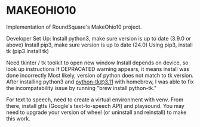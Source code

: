 # MAKEOHIO10
Implementation of RoundSquare's MakeOhio10 project.

Developer Set Up:
Install python3, make sure version is up to date (3.9.0 or above)
Install pip3, make sure version is up to date (24.0)
Using pip3, install tk (pip3 install tk)

Need tkinter / tk toolkit to open new window
Install depends on device, so look up instructions
If DEPRACATED warning appears, it means install was done incorrectly
Most likely, version of python does not match to tk version.
After installing python3 and python-tk@3.11 with homebrew, I was
able to fix the incompatability issue by running "brew install python-tk."

For text to speech, need to create a virtual environment with venv.
From there, install gtts (Google's text-to-speech API) and playsound.
You may need to upgrade your version of wheel (or uninstall and reinstall)
to make this work. 